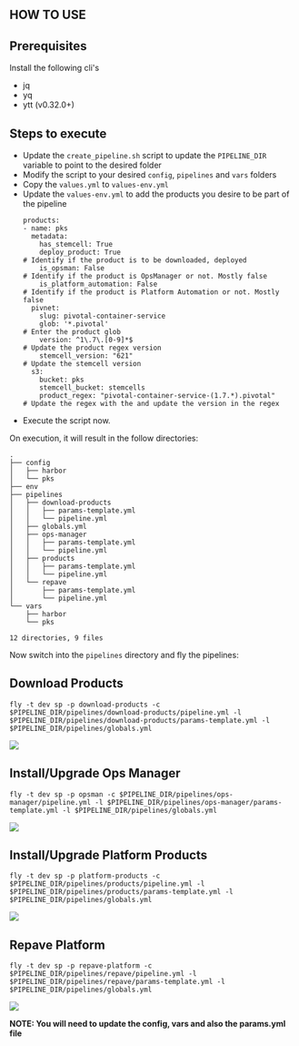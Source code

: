 HOW TO USE
---

## Prerequisites
Install the following cli's
- jq
- yq
- ytt (v0.32.0+)

## Steps to execute

* Update the `create_pipeline.sh` script to update the `PIPELINE_DIR` variable to point to the desired folder
* Modify the script to your desired `config`, `pipelines` and `vars` folders
* Copy the `values.yml` to `values-env.yml`
* Update the `values-env.yml` to add the products you desire to be part of the pipeline
  ```
  products:
  - name: pks
    metadata:
      has_stemcell: True
      deploy_product: True                                                # Identify if the product is to be downloaded, deployed
      is_opsman: False                                                    # Identify if the product is OpsManager or not. Mostly false
      is_platform_automation: False                                       # Identify if the product is Platform Automation or not. Mostly false
    pivnet:
      slug: pivotal-container-service
      glob: '*.pivotal'                                                   # Enter the product glob
      version: ^1\.7\.[0-9]*$                                             # Update the product regex version
      stemcell_version: "621"                                             # Update the stemcell version
    s3:
      bucket: pks  
      stemcell_bucket: stemcells
      product_regex: "pivotal-container-service-(1.7.*).pivotal"       # Update the regex with the and update the version in the regex
  ```
* Execute the script now.

On execution, it will result in the follow directories:

```
.
├── config
│   ├── harbor
│   └── pks
├── env
├── pipelines
│   ├── download-products
│   │   ├── params-template.yml
│   │   └── pipeline.yml
│   ├── globals.yml
│   ├── ops-manager
│   │   ├── params-template.yml
│   │   └── pipeline.yml
│   ├── products
│   │   ├── params-template.yml
│   │   └── pipeline.yml
│   └── repave
│       ├── params-template.yml
│       └── pipeline.yml
└── vars
    ├── harbor
    └── pks

12 directories, 9 files
```

Now switch into the `pipelines` directory and fly the pipelines:

## Download Products

`fly -t dev sp -p download-products -c $PIPELINE_DIR/pipelines/download-products/pipeline.yml -l $PIPELINE_DIR/pipelines/download-products/params-template.yml -l $PIPELINE_DIR/pipelines/globals.yml`

![](./images/download-products.png)

## Install/Upgrade Ops Manager

`fly -t dev sp -p opsman -c $PIPELINE_DIR/pipelines/ops-manager/pipeline.yml -l $PIPELINE_DIR/pipelines/ops-manager/params-template.yml -l $PIPELINE_DIR/pipelines/globals.yml`

![](./images/opsmanager.png)


## Install/Upgrade Platform Products

`fly -t dev sp -p platform-products -c $PIPELINE_DIR/pipelines/products/pipeline.yml -l $PIPELINE_DIR/pipelines/products/params-template.yml -l $PIPELINE_DIR/pipelines/globals.yml`

![](./images/platform-products.png)

## Repave Platform

`fly -t dev sp -p repave-platform -c $PIPELINE_DIR/pipelines/repave/pipeline.yml -l $PIPELINE_DIR/pipelines/repave/params-template.yml -l $PIPELINE_DIR/pipelines/globals.yml`

![](./images/repave.png)

**NOTE: You will need to update the config, vars and also the params.yml file**
